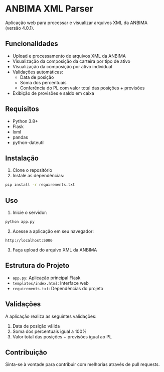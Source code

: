 # ANBIMA XML Parser

Aplicação web para processar e visualizar arquivos XML da ANBIMA (versão 4.0.1).

## Funcionalidades

- Upload e processamento de arquivos XML da ANBIMA
- Visualização da composição da carteira por tipo de ativo
- Visualização da composição por ativo individual
- Validações automáticas:
  - Data de posição
  - Soma dos percentuais
  - Conferência do PL com valor total das posições + provisões
- Exibição de provisões e saldo em caixa

## Requisitos

- Python 3.8+
- Flask
- lxml
- pandas
- python-dateutil

## Instalação

1. Clone o repositório
2. Instale as dependências:
```bash
pip install -r requirements.txt
```

## Uso

1. Inicie o servidor:
```bash
python app.py
```

2. Acesse a aplicação em seu navegador:
```
http://localhost:5000
```

3. Faça upload do arquivo XML da ANBIMA

## Estrutura do Projeto

- `app.py`: Aplicação principal Flask
- `templates/index.html`: Interface web
- `requirements.txt`: Dependências do projeto

## Validações

A aplicação realiza as seguintes validações:

1. Data de posição válida
2. Soma dos percentuais igual a 100%
3. Valor total das posições + provisões igual ao PL

## Contribuição

Sinta-se à vontade para contribuir com melhorias através de pull requests. 